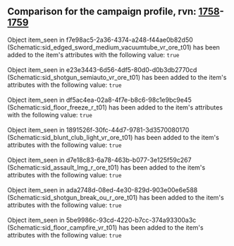 ## Comparison for the campaign profile, rvn: [1758](https://github.com/PRO100KatYT/FortniteProfileRevisions/tree/main/profiles/campaign/1758%20campaign.json)-[1759](https://github.com/PRO100KatYT/FortniteProfileRevisions/tree/main/profiles/campaign/1759%20campaign.json)

Object item_seen in f7e98ac5-2a36-4374-a248-f44ae0b82d50 (Schematic:sid_edged_sword_medium_vacuumtube_vr_ore_t01) has been added to the item's attributes with the following value: `true`
<br><br>
Object item_seen in e23e3443-6d56-4df5-80d0-d0b3db2770cd (Schematic:sid_shotgun_semiauto_vr_ore_t01) has been added to the item's attributes with the following value: `true`
<br><br>
Object item_seen in df5ac4ea-02a8-4f7e-b8c6-98c1e9bc9e45 (Schematic:sid_floor_freeze_r_t01) has been added to the item's attributes with the following value: `true`
<br><br>
Object item_seen in 1891526f-30fc-44d7-9781-3d3570080170 (Schematic:sid_blunt_club_light_vr_ore_t01) has been added to the item's attributes with the following value: `true`
<br><br>
Object item_seen in d7e18c83-6a78-463b-b077-3e125f59c267 (Schematic:sid_assault_lmg_r_ore_t01) has been added to the item's attributes with the following value: `true`
<br><br>
Object item_seen in ada2748d-08ed-4e30-829d-903e00e6e588 (Schematic:sid_shotgun_break_ou_r_ore_t01) has been added to the item's attributes with the following value: `true`
<br><br>
Object item_seen in 5be9986c-93cd-4220-b7cc-374a93300a3c (Schematic:sid_floor_campfire_vr_t01) has been added to the item's attributes with the following value: `true`
<br><br>
